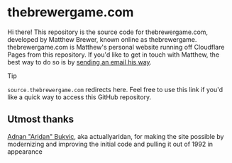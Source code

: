 # thebrewergame.com

Hi there! This repository is the source code for thebrewergame.com, developed by Matthew Brewer, known online as thebrewergame. thebrewergame.com is Matthew's personal website running off Cloudflare Pages from this repository. If you'd like to get in touch with Matthew, the best way to do so is by [sending an email his way](mailto:matt@thebrewergame.com).

> [!TIP]
> `source.thebrewergame.com` redirects here. Feel free to use this link if you'd like a quick way to access this GitHub repository.

## Utmost thanks

[Adnan "Aridan" Bukvic](https://aridan.net/), aka actuallyaridan, for making the site possible by modernizing and improving the initial code and pulling it out of 1992 in appearance
